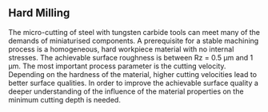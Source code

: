 ## Hard Milling

The micro-cutting of steel with tungsten carbide tools can meet many of the demands of miniaturised components. A prerequisite for a stable machining process is a homogeneous, hard workpiece material with no internal stresses. The achievable surface roughness is between Rz = 0.5 μm and 1 μm. The most important process parameter is the cutting velocity. Depending on the hardness of the material, higher cutting velocities lead to better surface qualities. In order to improve the achievable surface quality a deeper understanding of the influence of the material properties on the minimum cutting depth is needed.